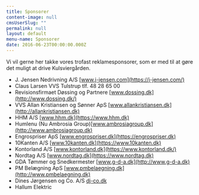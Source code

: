 ```yaml
---
title: Sponsorer
content-image: null
cmsUserSlug: ""
permalink: null
layout: default
menu-name: Sponsorer
date: 2016-06-23T00:00:00.000Z
---
```


Vi vil gerne her takke vores trofast reklamesponsorer, som er med til at gøre det muligt at drive Kulsviergården. 

* J. Jensen Nedrivning A/S [www.j-jensen.com](https://j-jensen.com/)
* Claus Larsen VVS Tulstrup tlf. 48 28 65 00
* Revisionsfirmaet Døssing og Partnere [www.dossing.dk](http://www.dossing.dk/)
* VVS Allan Kristiansen og Sønner ApS [www.allankristiansen.dk](http://allankristiansen.dk)
* HHM A/S [www.hhm.dk](https://www.hhm.dk)
* Humlenu (Nu Ambrosia Group)[www.ambrosiagroup.dk](http://www.ambrosiagroup.dk)   
* Engrospriser ApS [www.engrospriser.dk](https://engrospriser.dk)
* 10Kanten A/S [www.10kanten.dk](https://www.10kanten.dk)
* Kontorland A/S [www.kontorland.dk](https://www.kontorland.dk/)
* Nordtag A/S [www.nordtag.dk](https://www.nordtag.dk)
* GDA Tømmer og Snedkermester [www.g-d-a.dk](http://www.g-d-a.dk)
* PM Belægning ApS [www.pmbelaegning.dk](http://www.pmbelaegning.dk)
* Dines Jørgensen og Co. A/S [dj-co.dk](https://dj-co.dk)
* Hallum Elektric




